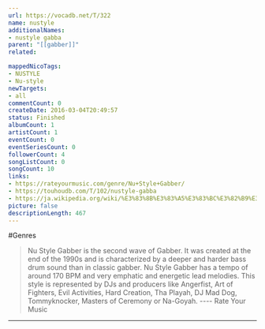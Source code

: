 ```yaml
---
url: https://vocadb.net/T/322
name: nustyle
additionalNames: 
- nustyle gabba
parent: "[[gabber]]"
related:

mappedNicoTags:
- NUSTYLE
- Nu-style
newTargets:
- all
commentCount: 0
createDate: 2016-03-04T20:49:57
status: Finished
albumCount: 1
artistCount: 1
eventCount: 0
eventSeriesCount: 0
followerCount: 4
songListCount: 0
songCount: 10
links: 
- https://rateyourmusic.com/genre/Nu+Style+Gabber/
- https://touhoudb.com/T/102/nustyle-gabba
- https://ja.wikipedia.org/wiki/%E3%83%8B%E3%83%A5%E3%83%BC%E3%82%B9%E3%82%BF%E3%82%A4%E3%83%AB%E3%82%AC%E3%83%90
picture: false
descriptionLength: 467
---
```


#Genres

> Nu Style Gabber is the second wave of Gabber. It was created at the end of the 1990s and is characterized by a deeper and harder bass drum sound than in classic gabber. Nu Style Gabber has a tempo of around 170 BPM and very emphatic and energetic lead melodies. This style is represented by DJs and producers like Angerfist, Art of Fighters, Evil Activities, Hard Creation, Tha Playah, DJ Mad Dog, Tommyknocker, Masters of Ceremony or Na-Goyah.
---- Rate Your Music

---

